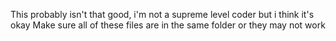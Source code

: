 This probably isn't that good, i'm not a supreme level coder but i think it's okay
Make sure all of these files are in the same folder or they may not work
